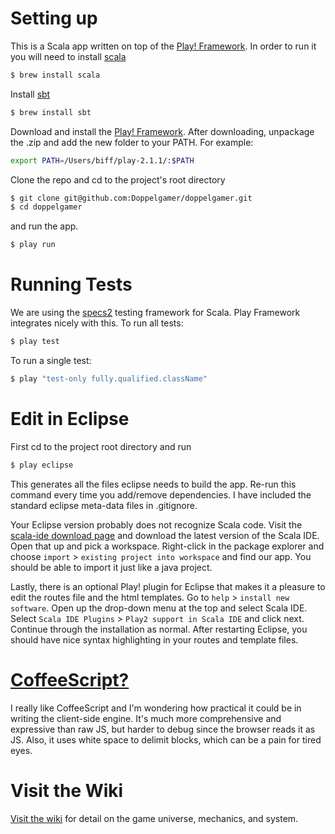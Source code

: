 # Setting up

This is a Scala app written on top of the [Play! Framework](http://www.playframework.com/). In order to run it you will need to install [scala](http://www.scala-lang.org/)

```bash
$ brew install scala
```

Install [sbt](http://www.scala-sbt.org/)

```bash
$ brew install sbt
```

Download and install the [Play! Framework](http://www.playframework.com/download). After downloading, unpackage the .zip and add the new folder to your PATH. For example:

```bash
export PATH=/Users/biff/play-2.1.1/:$PATH
```

Clone the repo and cd to the project's root directory

```bash
$ git clone git@github.com:Doppelgamer/doppelgamer.git
$ cd doppelgamer
```

and run the app.

```bash
$ play run
```

# Running Tests

We are using the [specs2](http://etorreborre.github.io/specs2/) testing framework for Scala. Play Framework integrates nicely with this. To run all tests:

```bash
$ play test
```

To run a single test:

```bash
$ play "test-only fully.qualified.className"
```

# Edit in Eclipse

First cd to the project root directory and run

```bash
$ play eclipse
```

This generates all the files eclipse needs to build the app. Re-run this command every time you add/remove dependencies. I have included the standard eclipse meta-data files in .gitignore.

Your Eclipse version probably does not recognize Scala code. Visit the [scala-ide download page](http://scala-ide.org/download/sdk.html) and download the latest version of the Scala IDE. Open that up and pick a workspace. Right-click in the package explorer and choose `import` > `existing project into workspace` and find our app. You should be able to import it just like a java project.

Lastly, there is an optional Play! plugin for Eclipse that makes it a pleasure to edit the routes file and the html templates. Go to `help` > `install new software`. Open up the drop-down menu at the top and select Scala IDE. Select `Scala IDE Plugins` > `Play2 support in Scala IDE` and click next. Continue through the installation as normal. After restarting Eclipse, you should have nice syntax highlighting in your routes and template files.

# [CoffeeScript?](http://coffeescript.org/)

I really like CoffeeScript and I'm wondering how practical it could be in writing the client-side engine. It's much more comprehensive and expressive than raw JS, but harder to debug since the browser reads it as JS. Also, it uses white space to delimit blocks, which can be a pain for tired eyes.

# Visit the Wiki

[Visit the wiki](https://github.com/biffbyrd/scalatree/wiki) for detail on the game universe, mechanics, and system.
